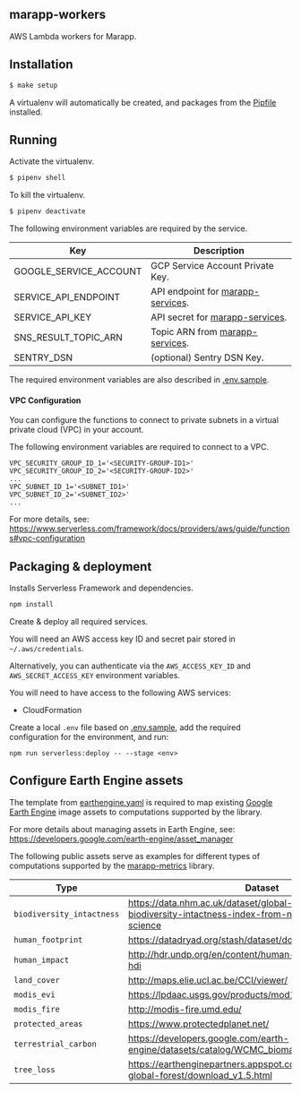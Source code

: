 ## marapp-workers
 
AWS Lambda workers for Marapp.

## Installation

```bash
$ make setup
```

A virtualenv will automatically be created, and packages from the [Pipfile](./Pipfile) installed.

## Running

Activate the virtualenv.

```bash
$ pipenv shell
```

To kill the virtualenv.

```bash
$ pipenv deactivate
```

The following environment variables are required by the service.

| **Key**                | **Description**                                                                      |
| ---------------------- |------------------------------------------------------------------------------------- |
| GOOGLE_SERVICE_ACCOUNT | GCP Service Account Private Key.                                                     |
| SERVICE_API_ENDPOINT   | API endpoint for [marapp-services](https://github.com/natgeosociety/marapp-services).|
| SERVICE_API_KEY        | API secret for [marapp-services](https://github.com/natgeosociety/marapp-services).  |
| SNS_RESULT_TOPIC_ARN   | Topic ARN from [marapp-services](https://github.com/natgeosociety/marapp-services).  |
| SENTRY_DSN             | (optional) Sentry DSN Key.                                                           |

The required environment variables are also described in [.env.sample](.env.sample).

####  VPC Configuration

You can configure the functions to connect to private subnets in a virtual private cloud (VPC) in your account.

The following environment variables are required to connect to a VPC.
```shell script
VPC_SECURITY_GROUP_ID_1='<SECURITY-GROUP-ID1>'
VPC_SECURITY_GROUP_ID_2='<SECURITY-GROUP-ID2>'
...
VPC_SUBNET_ID_1='<SUBNET_ID1>'
VPC_SUBNET_ID_2='<SUBNET_ID2>'
...
```
For more details, see: https://www.serverless.com/framework/docs/providers/aws/guide/functions#vpc-configuration

## Packaging & deployment

Installs Serverless Framework and dependencies.

```bash
npm install
```

Create & deploy all required services. 

You will need an AWS access key ID and secret pair stored in `~/.aws/credentials`.

Alternatively, you can authenticate via the `AWS_ACCESS_KEY_ID` and `AWS_SECRET_ACCESS_KEY` environment variables.

You will need to have access to the following AWS services:
- CloudFormation

Create a local `.env` file based on [.env.sample](.env.sample), add the required configuration for the environment, and run:

```shell script
npm run serverless:deploy -- --stage <env>
```

## Configure Earth Engine assets

The template from [earthengine.yaml](src/earthengine.yaml) is required to map existing [Google Earth Engine](https://earthengine.google.com) image assets to computations supported by the library.

For more details about managing assets in Earth Engine, see: https://developers.google.com/earth-engine/asset_manager

The following public assets serve as examples for different types of computations supported by the [marapp-metrics](https://github.com/natgeosociety/marapp-metrics) library.

| **Type** | **Dataset** |
| ------------- |---------------- |
| `biodiversity_intactness` | https://data.nhm.ac.uk/dataset/global-map-of-the-biodiversity-intactness-index-from-newbold-et-al-2016-science |
| `human_footprint` | https://datadryad.org/stash/dataset/doi:10.5061/dryad.052q5 |
| `human_impact` | http://hdr.undp.org/en/content/human-development-index-hdi |
| `land_cover` | http://maps.elie.ucl.ac.be/CCI/viewer/ |
| `modis_evi` | https://lpdaac.usgs.gov/products/mod13q1v006/ |
| `modis_fire`|  http://modis-fire.umd.edu/ |
| `protected_areas` | https://www.protectedplanet.net/ |
| `terrestrial_carbon` | https://developers.google.com/earth-engine/datasets/catalog/WCMC_biomass_carbon_density_v1_0 |
| `tree_loss` | https://earthenginepartners.appspot.com/science-2013-global-forest/download_v1.5.html |
